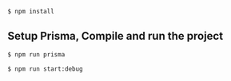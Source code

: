 ```bash
$ npm install
```

## Setup Prisma, Compile and run the project

```bash
$ npm run prisma

$ npm run start:debug
```